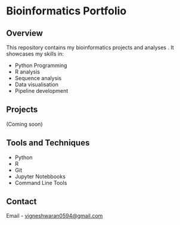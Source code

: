 # Bioinformatics Portfolio
## Overview
This repository contains  my bioinformatics  projects and analyses . It showcases my skills in:
- Python Programming
- R analysis
- Sequence analysis
- Data visualisation
- Pipeline development

## Projects
(Coming soon)

## Tools and Techniques
- Python
- R
- Git
- Jupyter Notebbooks
- Command Line Tools

## Contact
Email - vigneshwaran0594@gmail.com
